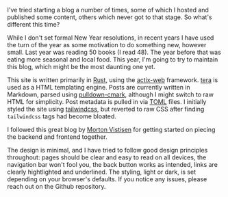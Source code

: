 I've tried starting a blog a number of times,
some of which I hosted and published some
content, others which never got to that
stage. So what's different this time? 

While I don't set formal New Year resolutions,
in recent years I have used the turn of the year
as some motivation to do something new, however
small. Last year was reading 50 books (I read 48).
The year before that was eating more seasonal and
local food. 
This year, I'm going 
to try to maintain this blog, which might be the
most daunting one yet. 

This site is written primarily
in [Rust](https://www.rust-lang.org),
using the [actix-web](https://actix.rs)
framework. [tera](
https://keats.github.io/tera/)
is used as a HTML templating engine.
Posts are currently written
in Markdown, parsed using
[pulldown-cmark](
https://github.com/pulldown-cmark/pulldown-cmark
), although I might switch to raw HTML for
simplicity. Post metadata is pulled
in via [TOML](https://toml.io/en/)
files. I initially styled the site 
using [tailwindcss](
https://tailwindcss.com),
but reverted to raw CSS after finding
`tailwindcss` tags had become bloated.

I followed this great
blog by [Morton Vistisen](
https://mortenvistisen.com/posts/how-to-build-a-simple-blog-using-rust)
for getting started on
piecing the backend and
frontend together.  

The design is minimal, and I have tried to
follow good design principles throughout:
pages should be clear and easy to read
on all devices, the navigation bar won't
fool you, the back button works as intended,
links are clearly hightlighted
and underlined. The styling, light or dark,
is set depending on your browser's defaults.
If you notice any issues,
please reach out on the Github repository.
